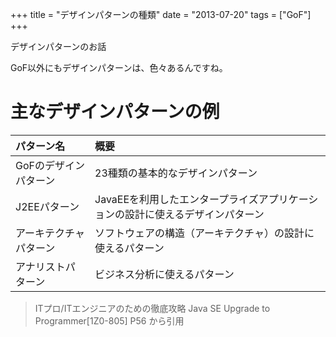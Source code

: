 +++
title = "デザインパターンの種類"
date = "2013-07-20"
tags = ["GoF"]
+++

デザインパターンのお話

GoF以外にもデザインパターンは、色々あるんですね。

<!--more-->

# 主なデザインパターンの例

パターン名        | 概要
:----------- | :-----------------------------------------
GoFのデザインパターン | 23種類の基本的なデザインパターン
J2EEパターン     | JavaEEを利用したエンタープライズアプリケーションの設計に使えるデザインパターン
アーキテクチャパターン  | ソフトウェアの構造（アーキテクチャ）の設計に使えるパターン
アナリストパターン    | ビジネス分析に使えるパターン

> ITプロ/ITエンジニアのための徹底攻略 Java SE Upgrade to Programmer[1Z0-805] P56 から引用
